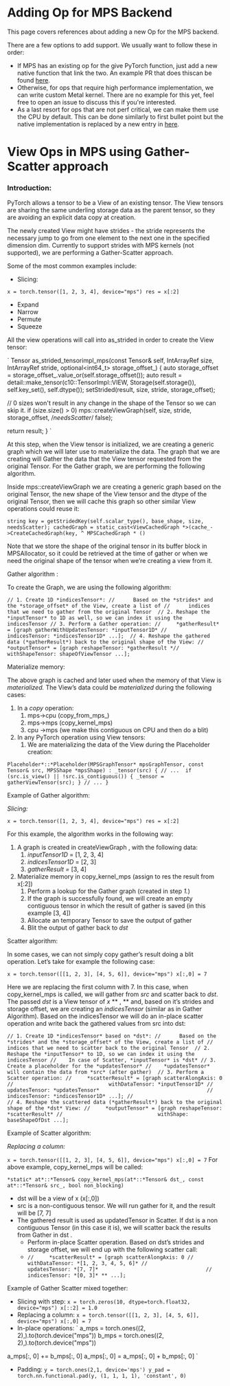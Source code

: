 # Adding Op for MPS Backend

This page covers references about adding a new Op for the MPS backend.

There are a few options to add support. We usually want to follow these in order:
- If MPS has an existing op for the give PyTorch function, just add a new native function that link the two. An example PR that does thiscan be found [here](https://github.com/pytorch/pytorch/pull/78408).
- Otherwise, for ops that require high performance implementation, we can write custom Metal kernel. There are no example for this yet, feel free to open an issue to discuss this if you're interested.
- As a last resort for ops that are not perf critical, we can make them use the CPU by default. This can be done similarly to first bullet point but the native implementation is replaced by a new entry in [here](https://github.com/pytorch/pytorch/blob/3524428fad4e274fd9145595609effeb775cb51c/aten/src/ATen/mps/MPSFallback.mm#L38).

# View Ops in MPS using Gather-Scatter approach

### Introduction: 

PyTorch allows a tensor to be a View of an existing tensor. The View tensors are sharing the same underling storage data as the parent tensor, so they are avoiding an explicit data copy at creation.  

The newly created View might have strides - the stride represents the necessary jump to go from one element to the next one in the specified dimension dim. Currently to support strides with MPS kernels (not supported), we are performing a Gather-Scatter approach.

Some of the most common examples include:

* Slicing:

`
x = torch.tensor([1, 2, 3, 4], device="mps")
res = x[:2]
`

* Expand
* Narrow
* Permute
* Squeeze

All the view operations will call into as_strided in order to create the View tensor:

`
Tensor as_strided_tensorimpl_mps(const Tensor& self, IntArrayRef size, IntArrayRef stride, optional<int64_t> storage_offset_)
{
  auto storage_offset = storage_offset_.value_or(self.storage_offset());
  auto result = detail::make_tensor<TensorImpl>(c10::TensorImpl::VIEW, Storage(self.storage()), self.key_set(), self.dtype());
  setStrided(result, size, stride, storage_offset);

  // 0 sizes won't result in any change in the shape of the Tensor so we can skip it.
  if (size.size() > 0)
    mps::createViewGraph(self, size, stride, storage_offset, /*needsScatter*/ false);

  return result;
}
`

At this step, when the View tensor is initialized, we are creating a generic graph which we will later use to materialize the data. The graph that we are creating will Gather the data that the View tensor requested from the original Tensor. For the Gather graph, we are performing the following algorithm.

Inside mps::createViewGraph we are creating a generic graph based on the original Tensor, the new shape of the View tensor and the dtype of the original Tensor, then we will cache this graph so other similar View operations could reuse it:

`
string key = getStridedKey(self.scalar_type(), base_shape, size, needsScatter);
cachedGraph = static_cast<ViewCachedGraph *>(cache_->CreateCachedGraph(key, ^ MPSCachedGraph * ()
`

Note that we store the shape of the original tensor in its buffer block in MPSAllocator, so it could be retrieved at the time of gather or when we need the original shape of the tensor when we’re creating a view from it.  

Gather algorithm :

To create the Graph, we are using the following algorithm:

`
// 1. Create 1D *indicesTensor*:
//      Based on the *strides* and the *storage_offset* of the View, create a list of
//      indices that we need to gather from the original Tensor 
// 2. Reshape the *inputTensor* to 1D as well, so we can index it using the indicesTensor
// 3. Perform a Gather operation:
//     *gatherResult* = [graph gatherWithUpdatesTensor: *inputTensor1D*
//                                     indicesTensor: *indicesTensor1D* ...]; 
// 4. Reshape the gathered data (*gatherResult*) back to the original shape of the View:
//     *outputTensor* = [graph reshapeTensor: *gatherResult
*//                         withShapeTensor: shapeOfViewTensor ...];
`

Materialize memory:

The above graph is cached and later used when the memory of that View is *materialized.* The View’s data could be *materialized* during the following cases:

1. In a *copy* operation:
    1. mps→cpu (copy_from_mps_) 
    2. mps→mps (copy_kernel_mps)
    3. cpu →mps (we make this contiguous on CPU and then do a blit)
2. In any PyTorch operation using View tensors:
    1. We are materializing the data of the View during the Placeholder creation:

`
Placeholder*::*Placeholder(MPSGraphTensor* mpsGraphTensor, const Tensor& src, MPSShape *mpsShape) : _tensor(src)
{
  // ... 
  if (src.is_view() || !src.is_contiguous()) {
    _tensor = gatherViewTensor(src);
  }
  // ...
} 
`

Example of Gather algorithm:

*Slicing:*

`
x = torch.tensor([1, 2, 3, 4], device="mps")
res = x[:2]
`

For this example, the algorithm works in the following way:

1. A graph is created in  createViewGraph , with the following data:
    1. *inputTensor1D* = [1, 2, 3, 4]
    2. *indicesTensor1D* = [2, 3]
    3. *gatherResult =* [3, 4]
2. Materialize memory in copy_kernel_mps (assign to res the result from x[:2])
    1. Perform a lookup for the Gather graph (created in step *1.*)
    2. If the graph is successfully found, we will create an empty contiguous tensor in which the result of gather is saved (in this example [3, 4])
    3. Allocate an temporary Tensor to save the output of gather
    4. Blit the output of gather back to *dst* 



Scatter algorithm:

In some cases, we can not simply copy gather’s result doing a blit operation. Let’s take for example the following case:

`
x = torch.tensor([[1, 2, 3], [4, 5, 6]], device="mps")
x[:,0] = 7
`

Here we are replacing the first column with 7. In this case, when copy_kernel_mps is called, we will gather from *src* and scatter back to *dst*. The passed *dst* is a View tensor of *x* ** , ** and, based on it’s strides and storage offset, we are creating an *indicesTensor* (similar as in Gather Algorithm). Based on the indicesTensor we will do an in-place scatter operation and write back the gathered values from src into dst:

`
// 1. Create 1D *indicesTensor* based on *dst*:
//      Based on the *strides* and the *storage_offset* of the View, create a list of
//      indices that we need to scatter back to the original Tensor 
// 2. Reshape the *inputTensor* to 1D, so we can index it using the indicesTensor
//    In case of Scatter, *inputTensor* is *dst*
// 3. Create a placeholder for the *updatesTensor*
//    *updatesTensor* will contain the data from *src* (after gather) 
// 3. Perform a Scatter operation:
//     *scatterResult* = [graph scatterAlongAxis: 0
//                               withDataTensor: *inputTensor1D*
//                                updatesTensor: *updatesTensor*                                  
//                                indicesTensor: *indicesTensor1D* ...];
//                               
// 4. Reshape the scattered data (*gatherResult*) back to the original shape of the *dst* View:
//     *outputTensor* = [graph reshapeTensor: *scatterResult*
//                               withShape: baseShapeOfDst ...];
`

Example of Scatter algorithm:

*Replacing a column:*

`
x = torch.tensor([[1, 2, 3], [4, 5, 6]], device="mps")
x[:,0] = 7
`
For above example, copy_kernel_mps will be called:

`
*static* at*::*Tensor& copy_kernel_mps(at*::*Tensor& dst_, const at*::*Tensor& src_, bool non_blocking)
`

* dst will be a view of x (x[:,0])
* src is a non-contiguous tensor. We will run gather for it, and the result will be [7, 7]
* The gathered result is used as updatedTensor in Scatter. If dst is a non contiguous Tensor (in this case it is), we will scatter back the results from Gather in dst . 
    * Perform in-place Scatter operation. Based on dst’s strides and storage offset, we will end up with the following scatter call:
    *  `
        //     *scatterResult* = [graph scatterAlongAxis: 0
        //                               withDataTensor: *[1, 2, 3, 4, 5, 6]*
        //                                updatesTensor: *[7, 7]*                                  
        //                                indicesTensor: *[0, 3]* ** ...];
       `

Example of Gather Scatter mixed together: 

* Slicing with step:
`
x = torch.zeros(10, dtype=torch.float32, device="mps")
x[::2] = 1.0
`
* Replacing a column:
`
x = torch.tensor([[1, 2, 3], [4, 5, 6]], device="mps")
x[:,0] = 7
`
* In-place operations:
`
a_mps = torch.ones((2, 2),).to(torch.device("mps"))
b_mps = torch.ones((2, 2),).to(torch.device("mps"))

a_mps[:, 0] += b_mps[:, 0]
a_mps[:, 0]  = a_mps[:, 0] + b_mps[:, 0]
`
* Padding:
`
y = torch.ones(2,1, device='mps')
y_pad = torch.nn.functional.pad(y, (1, 1, 1, 1), 'constant', 0)
`
